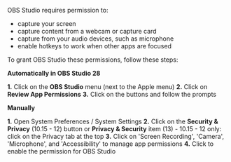 OBS Studio requires permission to:

- capture your screen
- capture content from a webcam or capture card
- capture from your audio devices, such as microphone
- enable hotkeys to work when other apps are focused

To grant OBS Studio these permissions, follow these steps:

**Automatically in OBS Studio 28**

**1.** Click on the **OBS Studio** menu (next to the Apple menu)
**2.** Click on **Review App Permissions**
**3.** Click on the buttons and follow the prompts

**Manually**

**1.** Open System Preferences / System Settings
**2.** Click on the **Security & Privacy** (10.15 - 12) button or **Privacy & Security** item (13)
    - 10.15 - 12 only: click on the Privacy tab at the top
**3.** Click on 'Screen Recording', 'Camera', 'Microphone', and 'Accessibility' to manage app permissions
**4.** Click to enable the permission for OBS Studio
